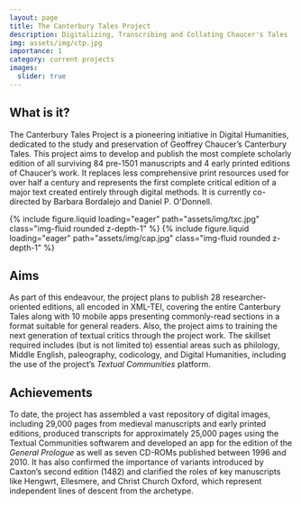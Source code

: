 ```yaml
---
layout: page
title: The Canterbury Tales Project
description: Digitalizing, Transcribing and Collating Chaucer's Tales
img: assets/img/ctp.jpg
importance: 1
category: current projects
images:
  slider: true
---
```


## What is it?
The Canterbury Tales Project is a pioneering initiative in Digital Humanities, dedicated to the study and preservation of Geoffrey Chaucer’s Canterbury Tales. This project aims to develop and publish the most complete scholarly edition of all surviving 84 pre-1501 manuscripts and 4 early printed editions of Chaucer’s work. It replaces less comprehensive print resources used for over half a century and represents the first complete critical edition of a major text created entirely through digital methods. It is currently co-directed by Barbara Bordalejo and Daniel P. O'Donnell.

<swiper-container keyboard="true" navigation="true" pagination="true" pagination-clickable="true" pagination-dynamic-bullets="true" rewind="true">
  <swiper-slide>{% include figure.liquid loading="eager" path="assets/img/txc.jpg" class="img-fluid rounded z-depth-1" %}</swiper-slide>
  <swiper-slide>{% include figure.liquid loading="eager" path="assets/img/cap.jpg" class="img-fluid rounded z-depth-1" %}</swiper-slide>
</swiper-container>

## Aims
As part of this endeavour, the project plans to publish 28 researcher-oriented editions, all encoded in XML-TEI, covering the entire Canterbury Tales along with 10 mobile apps presenting commonly-read sections in a format suitable for general readers. Also, the project aims to training the next generation of textual critics through the project work. The skillset required includes (but is not limited to) essential areas such as philology, Middle English, paleography, codicology, and Digital Humanities, including the use of the project’s _Textual Communities_ platform.

## Achievements
To date, the project has assembled a vast repository of digital images, including 29,000 pages from medieval manuscripts and early printed editions, produced transcripts for approximately 25,000 pages using the Textual Communities softwarem and developed an app for the edition of the _General Prologue_ as well as seven CD-ROMs published between 1996 and 2010. It has also confirmed the importance of variants introduced by Caxton’s second edition (1482) and clarified the roles of key manuscripts like Hengwrt, Ellesmere, and Christ Church Oxford, which represent independent lines of descent from the archetype. 






